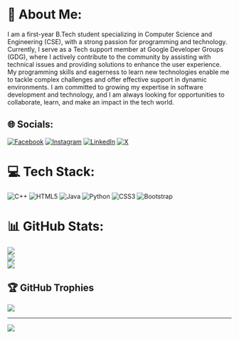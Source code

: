 # 💫 About Me:
I am a first-year B.Tech student specializing in Computer Science and Engineering (CSE), with a strong passion for programming and technology. Currently, I serve as a Tech support member at Google Developer Groups (GDG), where I actively contribute to the community by assisting with technical issues and providing solutions to enhance the user experience. My programming skills and eagerness to learn new technologies enable me to tackle complex challenges and offer effective support in dynamic environments. I am committed to growing my expertise in software development and technology, and I am always looking for opportunities to collaborate, learn, and make an impact in the tech world.


## 🌐 Socials:
[![Facebook](https://img.shields.io/badge/Facebook-%231877F2.svg?logo=Facebook&logoColor=white)](https://facebook.com/nisanth-s) [![Instagram](https://img.shields.io/badge/Instagram-%23E4405F.svg?logo=Instagram&logoColor=white)](https://instagram.com/Nisanth252025) [![LinkedIn](https://img.shields.io/badge/LinkedIn-%230077B5.svg?logo=linkedin&logoColor=white)](https://www.linkedin.com/in/nisanth-s-835b58318/)
  [![X](https://img.shields.io/badge/X-black.svg?logo=X&logoColor=white)]([https://x.com/@Nisanth_25_](https://x.com/NisanthS677130)) 

# 💻 Tech Stack:
![C++](https://img.shields.io/badge/c++-%2300599C.svg?style=flat-square&logo=c%2B%2B&logoColor=white) ![HTML5](https://img.shields.io/badge/html5-%23E34F26.svg?style=flat-square&logo=html5&logoColor=white) ![Java](https://img.shields.io/badge/java-%23ED8B00.svg?style=flat-square&logo=openjdk&logoColor=white) ![Python](https://img.shields.io/badge/python-3670A0?style=flat-square&logo=python&logoColor=ffdd54) ![CSS3](https://img.shields.io/badge/css3-%231572B6.svg?style=flat-square&logo=css3&logoColor=white) ![Bootstrap](https://img.shields.io/badge/bootstrap-%238511FA.svg?style=flat-square&logo=bootstrap&logoColor=white)
# 📊 GitHub Stats:
![](https://github-readme-stats.vercel.app/api?username=Nisanth-2025&theme=chartreuse-dark&hide_border=false&include_all_commits=false&count_private=false)<br/>
![](https://github-readme-streak-stats.herokuapp.com/?user=Nisanth-2025&theme=chartreuse-dark&hide_border=false)<br/>
![](https://github-readme-stats.vercel.app/api/top-langs/?username=Nisanth-2025&theme=chartreuse-dark&hide_border=false&include_all_commits=false&count_private=false&layout=compact)

## 🏆 GitHub Trophies
![](https://github-profile-trophy.vercel.app/?username=Nisanth-2025&theme=neon&no-frame=false&no-bg=true&margin-w=4)

---
[![](https://visitcount.itsvg.in/api?id=Nisanth-2025&icon=0&color=0)](https://visitcount.itsvg.in)

<!-- Proudly created with GPRM ( https://gprm.itsvg.in ) -->
